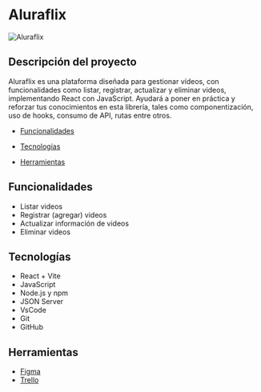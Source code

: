 # Aluraflix 
![Aluraflix](https://i.imgur.com/maZJist.png)

## Descripción del proyecto
Aluraflix es una plataforma diseñada para gestionar vídeos, con funcionalidades como listar, registrar, actualizar y eliminar videos, implementando React con JavaScript. Ayudará a poner en práctica y reforzar tus conocimientos en esta librería, tales como componentización, uso de hooks, consumo de API, rutas entre otros.

* [Funcionalidades](#Funcionalidades)

* [Tecnologías](#Tecnologías)

* [Herramientas](#Herramientas)

## Funcionalidades

- Listar videos
- Registrar (agregar) videos
- Actualizar información de videos
- Eliminar videos


## Tecnologías
* React + Vite
* JavaScript
* Node.js y npm 
* JSON Server
* VsCode
* Git
* GitHub


## Herramientas
* [Figma](https://www.figma.com/design/fq7mKIvvVXYylv8eti3hjm/New-AluraFlix---ESP?node-id=1-106&t=HWLfNcrrMRgRcBBC-0)
* [Trello](https://trello.com/b/Jhx8m2Rq/new-aluraflix-esp)



